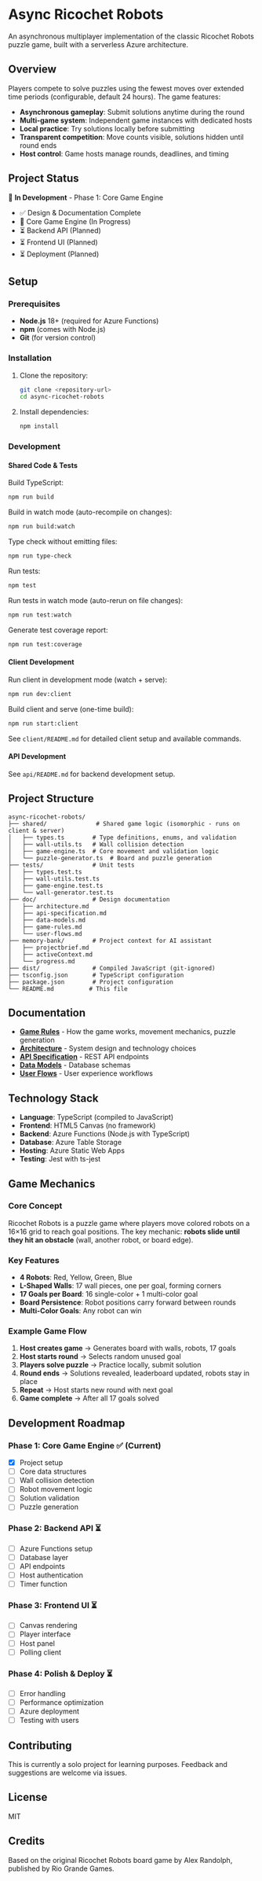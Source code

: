 # Async Ricochet Robots

An asynchronous multiplayer implementation of the classic Ricochet Robots puzzle game, built with a serverless Azure architecture.

## Overview

Players compete to solve puzzles using the fewest moves over extended time periods (configurable, default 24 hours). The game features:

- **Asynchronous gameplay**: Submit solutions anytime during the round
- **Multi-game system**: Independent game instances with dedicated hosts
- **Local practice**: Try solutions locally before submitting
- **Transparent competition**: Move counts visible, solutions hidden until round ends
- **Host control**: Game hosts manage rounds, deadlines, and timing

## Project Status

🔨 **In Development** - Phase 1: Core Game Engine

- ✅ Design & Documentation Complete
- 🔄 Core Game Engine (In Progress)
- ⏳ Backend API (Planned)
- ⏳ Frontend UI (Planned)
- ⏳ Deployment (Planned)

## Setup

### Prerequisites

- **Node.js** 18+ (required for Azure Functions)
- **npm** (comes with Node.js)
- **Git** (for version control)

### Installation

1. Clone the repository:
   ```bash
   git clone <repository-url>
   cd async-ricochet-robots
   ```

2. Install dependencies:
   ```bash
   npm install
   ```

### Development

#### Shared Code & Tests

Build TypeScript:
```bash
npm run build
```

Build in watch mode (auto-recompile on changes):
```bash
npm run build:watch
```

Type check without emitting files:
```bash
npm run type-check
```

Run tests:
```bash
npm test
```

Run tests in watch mode (auto-rerun on file changes):
```bash
npm run test:watch
```

Generate test coverage report:
```bash
npm run test:coverage
```

#### Client Development

Run client in development mode (watch + serve):
```bash
npm run dev:client
```

Build client and serve (one-time build):
```bash
npm run start:client
```

See `client/README.md` for detailed client setup and available commands.

#### API Development

See `api/README.md` for backend development setup.

## Project Structure

```
async-ricochet-robots/
├── shared/              # Shared game logic (isomorphic - runs on client & server)
│   ├── types.ts        # Type definitions, enums, and validation
│   ├── wall-utils.ts   # Wall collision detection
│   ├── game-engine.ts  # Core movement and validation logic
│   └── puzzle-generator.ts  # Board and puzzle generation
├── tests/              # Unit tests
│   ├── types.test.ts
│   ├── wall-utils.test.ts
│   ├── game-engine.test.ts
│   └── wall-generator.test.ts
├── doc/                # Design documentation
│   ├── architecture.md
│   ├── api-specification.md
│   ├── data-models.md
│   ├── game-rules.md
│   └── user-flows.md
├── memory-bank/        # Project context for AI assistant
│   ├── projectbrief.md
│   ├── activeContext.md
│   └── progress.md
├── dist/               # Compiled JavaScript (git-ignored)
├── tsconfig.json       # TypeScript configuration
├── package.json        # Project configuration
└── README.md          # This file
```

## Documentation

- **[Game Rules](doc/game-rules.md)** - How the game works, movement mechanics, puzzle generation
- **[Architecture](doc/architecture.md)** - System design and technology choices
- **[API Specification](doc/api-specification.md)** - REST API endpoints
- **[Data Models](doc/data-models.md)** - Database schemas
- **[User Flows](doc/user-flows.md)** - User experience workflows

## Technology Stack

- **Language**: TypeScript (compiled to JavaScript)
- **Frontend**: HTML5 Canvas (no framework)
- **Backend**: Azure Functions (Node.js with TypeScript)
- **Database**: Azure Table Storage
- **Hosting**: Azure Static Web Apps
- **Testing**: Jest with ts-jest

## Game Mechanics

### Core Concept

Ricochet Robots is a puzzle game where players move colored robots on a 16×16 grid to reach goal positions. The key mechanic: **robots slide until they hit an obstacle** (wall, another robot, or board edge).

### Key Features

- **4 Robots**: Red, Yellow, Green, Blue
- **L-Shaped Walls**: 17 wall pieces, one per goal, forming corners
- **17 Goals per Board**: 16 single-color + 1 multi-color goal
- **Board Persistence**: Robot positions carry forward between rounds
- **Multi-Color Goals**: Any robot can win

### Example Game Flow

1. **Host creates game** → Generates board with walls, robots, 17 goals
2. **Host starts round** → Selects random unused goal
3. **Players solve puzzle** → Practice locally, submit solution
4. **Round ends** → Solutions revealed, leaderboard updated, robots stay in place
5. **Repeat** → Host starts new round with next goal
6. **Game complete** → After all 17 goals solved

## Development Roadmap

### Phase 1: Core Game Engine ✅ (Current)
- [x] Project setup
- [ ] Core data structures
- [ ] Wall collision detection
- [ ] Robot movement logic
- [ ] Solution validation
- [ ] Puzzle generation

### Phase 2: Backend API ⏳
- [ ] Azure Functions setup
- [ ] Database layer
- [ ] API endpoints
- [ ] Host authentication
- [ ] Timer function

### Phase 3: Frontend UI ⏳
- [ ] Canvas rendering
- [ ] Player interface
- [ ] Host panel
- [ ] Polling client

### Phase 4: Polish & Deploy ⏳
- [ ] Error handling
- [ ] Performance optimization
- [ ] Azure deployment
- [ ] Testing with users

## Contributing

This is currently a solo project for learning purposes. Feedback and suggestions are welcome via issues.

## License

MIT

## Credits

Based on the original Ricochet Robots board game by Alex Randolph, published by Rio Grande Games.
